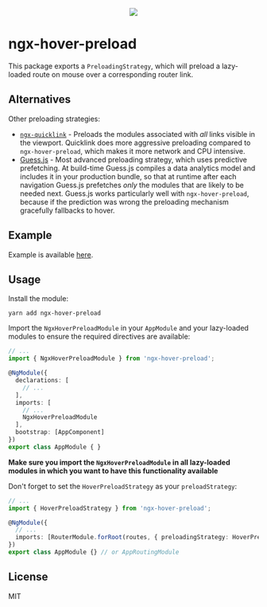 <p align="center">
   <img src="https://github.com/mgechev/ngx-hover-preload/blob/master/assets/ngx-hover-preload.png?raw=true">
</div>

# ngx-hover-preload

This package exports a `PreloadingStrategy`, which will preload a lazy-loaded route on mouse over a corresponding router link.

## Alternatives

Other preloading strategies:
- [`ngx-quicklink`](https://github.com/mgechev/ngx-quicklink) - Preloads the modules associated with *all* links visible in the viewport. Quicklink does more aggressive preloading compared to `ngx-hover-preload`, which makes it more network and CPU intensive.
- [Guess.js](https://github.com/guess-js/guess) - Most advanced preloading strategy, which uses predictive prefetching. At build-time Guess.js compiles a data analytics model and includes it in your production bundle, so that at runtime after each navigation Guess.js prefetches *only* the modules that are likely to be needed next. Guess.js works particularly well with `ngx-hover-preload`, because if the prediction was wrong the preloading mechanism gracefully fallbacks to hover.

## Example

Example is available [here](https://github.com/mgechev/ngx-hover-preload/tree/master/src).

## Usage

Install the module:
```
yarn add ngx-hover-preload
```

Import the `NgxHoverPreloadModule`  in your `AppModule` and your lazy-loaded modules to ensure the required directives are available:

```ts
// ...
import { NgxHoverPreloadModule } from 'ngx-hover-preload';

@NgModule({
  declarations: [
    // ...
  ],
  imports: [
    // ...
    NgxHoverPreloadModule
  ],
  bootstrap: [AppComponent]
})
export class AppModule { }
```

**Make sure you import the `NgxHoverPreloadModule` in all lazy-loaded modules in which you want to have this functionality available**

Don't forget to set the `HoverPreloadStrategy` as your `preloadStrategy`:

```ts
// ...
import { HoverPreloadStrategy } from 'ngx-hover-preload';

@NgModule({
  // ...
  imports: [RouterModule.forRoot(routes, { preloadingStrategy: HoverPreloadStrategy })],
})
export class AppModule {} // or AppRoutingModule
```

## License

MIT
